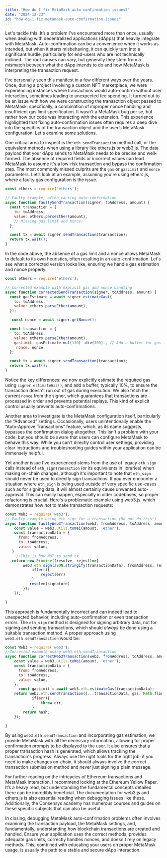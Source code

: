 ```yaml
---
title: "How do I fix MetaMask auto-confirmation issues?"
date: "2024-12-23"
id: "how-do-i-fix-metamask-auto-confirmation-issues"
---
```


Let's tackle this. It’s a problem I’ve encountered more than once, usually when dealing with decentralized applications (dApps) that heavily integrate with MetaMask. Auto-confirmation can be a convenience when it works as intended, but when it starts misbehaving, it can quickly turn into a significant hurdle, particularly for end-users who are not technically inclined. The root causes can vary, but generally they stem from a mismatch between what the dApp intends to do and how MetaMask is interpreting the transaction request.

I’ve personally seen this manifest in a few different ways over the years. Once, during a project involving a custom NFT marketplace, we were experiencing instances where transactions would auto-confirm without user interaction, sometimes leading to unexpected fee spending. It turned out to be an issue with how we were constructing the transaction object passed to MetaMask; specifically, a combination of improper nonce handling and insufficient gas limit specification. It wasn't a MetaMask bug per se, but rather how our code was interacting with the extension. This experience highlighted that fixing auto-confirmation issues often requires a deep dive into the specifics of the transaction object and the user’s MetaMask configuration. Let's examine some solutions.

One critical area to inspect is the `eth_sendTransaction` method call, or the equivalent methods when using a library like ethers.js or web3.js. The data payload that your dApp sends to MetaMask needs to be precise and well-formed. The absence of required fields or incorrect values can lead MetaMask to assume it's a low-risk transaction and bypass the confirmation step. The most commonly missed culprits are the `gas` or `gasLimit` and `nonce` parameters. Let’s look at an example, assuming you're using ethers.js, where a faulty gas configuration is the issue.

```javascript
const ethers = require('ethers');

// Faulty example, often causing auto-confirmation
async function faultySendTransaction(signer, toAddress, amount) {
  const transaction = {
    to: toAddress,
    value: ethers.parseEther(amount),
    // Missing gas limit and nonce!
  };

  const tx = await signer.sendTransaction(transaction);
  return tx.wait();
}
```

In the code above, the absence of a gas limit and a nonce allows MetaMask to default to its own heuristics, often resulting in an auto-confirmation. Let's see what a corrected version looks like, ensuring we handle gas estimation and nonce properly:

```javascript
const ethers = require('ethers');

// Corrected example with explicit gas and nonce handling
async function correctedSendTransaction(signer, toAddress, amount) {
  const gasEstimate = await signer.estimateGas({
    to: toAddress,
    value: ethers.parseEther(amount),
  });

   const nonce = await signer.getNonce();

  const transaction = {
    to: toAddress,
    value: ethers.parseEther(amount),
    gasLimit: gasEstimate.mul(110) .div(100) , // Add a buffer for gas
     nonce: nonce
  };

  const tx = await signer.sendTransaction(transaction);
  return tx.wait();
}
```

Notice the key differences: we now explicitly estimate the required gas using `signer.estimateGas()`, and add a buffer, typically 10%, to ensure the transaction doesn't run out of gas during execution. We also fetch the current `nonce` from the signer, which guarantees that transactions are processed in order and prevents potential replays. This kind of explicit control usually prevents auto-confirmations.

Another area to investigate is the MetaMask configuration itself, particularly the “Advanced” settings. Occasionally, users unintentionally enable the “Auto-Approve Transactions” feature, which, as its name suggests, bypasses the confirmation dialog altogether. This isn't a problem with your code, but you should be aware that users can configure MetaMask to behave this way. While you can't directly control user settings, providing clear instructions and troubleshooting guides within your application can be immensely helpful.

Yet another issue I've experienced stems from the use of legacy `eth_sign` calls instead of `eth_signTransaction` (or its equivalents in libraries) when making on-chain changes, although it's important to note that `eth_sign` should never be used to directly sign transactions. If you ever encounter a situation where `eth_sign` is being used outside of very specific use-cases such as for signing data, it will almost certainly cause unwanted auto-approval. This can easily happen, especially in older codebases, so proper refactoring is crucial. Here's a problematic example using web3.js, which demonstrates how *not* to make transaction requests:

```javascript
const Web3 = require('web3');
// Faulty example using eth_sign for a transaction (Do not do this!)
async function faultyWeb3Transaction(web3, fromAddress, toAddress, amount) {
    const value = web3.utils.toWei(amount, 'ether');
    const transactionData = {
      from: fromAddress,
      to: toAddress,
      value: value,
   }
     //This is how NOT to send tx
   return new Promise((resolve, reject)=>{
        web3.eth.sign(JSON.stringify(transactionData), fromAddress, (err, signature)=>{
            if(err){
                reject(err)
            }
           resolve(signature)
        });
    });

}
```

This approach is fundamentally incorrect and can indeed lead to unexpected behavior, including auto-confirmation or even transaction errors. The `eth_sign` method is designed for signing arbitrary data, not for signing and sending transactions, which should *always* be done using a suitable transaction method. A proper approach using `web3.eth.sendTransaction` would be:

```javascript
const Web3 = require('web3');
//Corrected example using web3.eth.sendTransaction
async function correctWeb3Transaction(web3, fromAddress, toAddress, amount) {
    const value = web3.utils.toWei(amount, 'ether');
    const transactionData = {
      from: fromAddress,
      to: toAddress,
      value: value,
    };
      const gasLimit = await web3.eth.estimateGas(transactionData);
    return web3.eth.sendTransaction({...transactionData, gas: Math.floor(gasLimit*1.1)}, (err, hash)=>{
            if(err){
                throw err;
            }
        return hash;
    });

}
```

By using `web3.eth.sendTransaction` and incorporating gas estimation, we provide MetaMask with all the necessary information, allowing for proper confirmation prompts to be displayed to the user. It also ensures that a proper transaction hash is generated, which allows tracking the transaction's progress. Always use the right tools for the right job; if you need to make changes on-chain, it should always involve the correct transaction submission method and never just signing a plain message.

For further reading on the intricacies of Ethereum transactions and MetaMask interaction, I recommend looking at the Ethereum Yellow Paper. It’s a heavy read, but understanding the fundamental concepts detailed there can be incredibly beneficial. The documentation for web3.js and ethers.js is also essential reading when debugging issues like these. Additionally, the Consensys academy has numerous courses and guides on these specific subjects that can also be useful.

In closing, debugging MetaMask auto-confirmation problems often involves examining the transaction payload, the MetaMask settings, and, fundamentally, understanding how blockchain transactions are created and handled. Ensure your application uses the correct methods, provides adequate gas limits, correctly handles nonces, and doesn't rely on legacy methods. This, combined with educating your users on proper MetaMask usage, is usually the path to a stable and secure dApp interaction.
